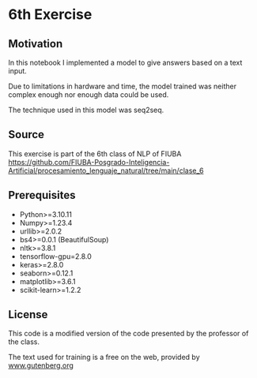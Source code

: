 # 6th Exercise

## Motivation
In this notebook I implemented a model to give answers based on a text input.

Due to limitations in hardware and time, the model trained was neither complex enough nor enough data could be used.

The technique used in this model was seq2seq.


## Source

This exercise is part of the 6th class of NLP of FIUBA
https://github.com/FIUBA-Posgrado-Inteligencia-Artificial/procesamiento_lenguaje_natural/tree/main/clase_6

## Prerequisites
- Python>=3.10.11
- Numpy>=1.23.4
- urllib>=2.0.2
- bs4>=0.0.1 (BeautifulSoup)
- nltk>=3.8.1
- tensorflow-gpu=2.8.0
- keras>=2.8.0
- seaborn>=0.12.1
- matplotlib>=3.6.1
- scikit-learn>=1.2.2

## License
This code is a modified version of the code presented by the professor of the class.

The text used for training is a free on the web, provided by www.gutenberg.org